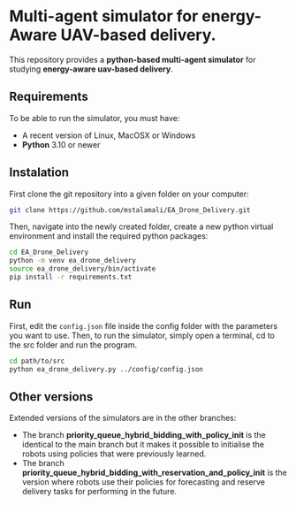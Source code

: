 # Multi-agent simulator for energy-Aware UAV-based delivery.

This repository provides a **python-based multi-agent simulator** for studying **energy-aware uav-based delivery**.

## Requirements
To be able to run the simulator, you must have:
- A recent version of Linux, MacOSX or Windows
- **Python** 3.10 or newer

## Instalation 

First clone the git repository into a given folder on your computer:
```bash
git clone https://github.com/mstalamali/EA_Drone_Delivery.git
```
Then, navigate into the newly created folder, create a new python virtual environment and install the required python packages:
```bash
cd EA_Drone_Delivery
python -m venv ea_drone_delivery
source ea_drone_delivery/bin/activate
pip install -r requirements.txt
```
## Run
First, edit the `config.json` file inside the config folder with the parameters you want to use. Then, to run the simulator, simply open a terminal, cd to the src folder and run the program.
```bash
cd path/to/src
python ea_drone_delivery.py ../config/config.json
```
## Other versions
Extended versions of the simulators are in the other branches:
- The branch **priority_queue_hybrid_bidding_with_policy_init** is the identical to the main branch but it makes it possible to initialise the robots using policies that were previously learned.
- The branch **priority_queue_hybrid_bidding_with_reservation_and_policy_init**  is the version where robots use their policies for forecasting and reserve delivery tasks for performing in the future.
